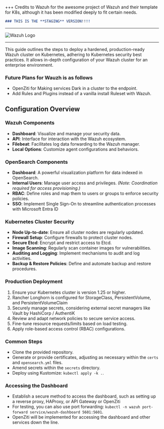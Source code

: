 +++
Credits to Wazuh for the awesome project of Wazuh and their template for K8s, although it has been modified deeply to fit certain needs.


```markdown
### THIS IS THE **STAGING** VERSION!!!!
```

---


![Wazuh Logo](https://electrotuto.com/wp-content/uploads/2022/02/wazuh_img.png)


---




This guide outlines the steps to deploy a hardened, production-ready Wazuh cluster on Kubernetes, adhering to Kubernetes security best practices. It allows in-depth configuration of your Wazuh cluster for an enterprise environment.

### Future Plans for Wauzh is as follows

- OpenZiti for Making services Dark in a cluster to the endpoint.
- Add Rules and Plugins instead of a vanilla install Ruleset with Wazuh.

## Configuration Overview

### Wazuh Components

- **Dashboard**: Visualize and manage your security data.
- **API**: Interface for interaction with the Wazuh ecosystem.
- **Filebeat**: Facilitates log data forwarding to the Wazuh manager.
- **Local Options**: Customize agent configurations and behaviors.



### OpenSearch Components

- **Dashboard**: A powerful visualization platform for data indexed in OpenSearch.
- **Internal Users**: Manage user access and privileges. *(Note: Coordination required for access provisioning.)*
- **RBAC**: Define roles and map them to users or groups to enforce security policies.
- **SSO**: Implement Single Sign-On to streamline authentication processes with Microsoft Entra ID



### Kubernetes Cluster Security

- **Node Up-to-date**: Ensure all cluster nodes are regularly updated.
- **Firewall Setup**: Configure firewalls to protect cluster nodes.
- **Secure Etcd**: Encrypt and restrict access to Etcd.
- **Image Scanning**: Regularly scan container images for vulnerabilities.
- **Auditing and Logging**: Implement mechanisms to audit and log activities.
- **Backup & Restore Policies**: Define and automate backup and restore procedures.



### Production Deployment

1. Ensure your Kubernetes cluster is version 1.25 or higher.
2. Rancher Longhorn is configured for StorageClass, PersistentVolume, and PersistentVolumeClaim
3. Securely manage secrets, considering external secret managers like Vault by HashiCorp / AuthentiK 
4. Review and adapt network policies to secure service access.
5. Fine-tune resource requests/limits based on load testing.
6. Apply role-based access control (RBAC) configurations.

### Common Steps

- Clone the provided repository.
- Generate or provide certificates, adjusting as necessary within the `certs` and `opensearch.yml` files.
- Amend secrets within the `secrets` directory.
- Deploy using Kustomize: `kubectl apply -k .`.

### Accessing the Dashboard

- Establish a secure method to access the dashboard, such as setting up a reverse proxy, HAProxy, or API Gateway or OpenZiti
- For testing, you can also use port forwarding: `kubectl -n wazuh port-forward service/wazuh-dashboard 5601:5601`.
- OpenZiti will be implemented for accessing the dashboard and other services down the line.



